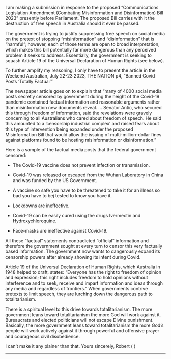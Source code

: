I am making a submission in response to the proposed “Communications Legislation Amendment
(Combating Misinformation and Disinformation) Bill 2023” presently before Parliament. The proposed Bill
carries with it the destruction of free speech in Australia should it ever be passed.

The government is trying to justify suppressing free speech on social media on the pretext of stopping
“misinformation” and “disinformation” that is “harmful”; however, each of those terms are open to broad
interpretation, which makes this bill potentially far more dangerous than any perceived problem it seeks to
address. Essentially, the government is seeking to squash Article 19 of the Universal Declaration of Human
Rights (see below).

To further amplify my reasoning, I only have to present the article in the Weekend Australian, July 22-23
2023, THE NATION p4, “Banned Covid Posts ‘Totally Factual’”

The newspaper article goes on to explain that “many of 4000 social media posts secretly censored by
government during the height of the Covid-19 pandemic contained factual information and reasonable
arguments rather than misinformation new documents reveal. … Senator Antic, who secured this through
freedom of information, said the revelations were gravely concerning to all Australians who cared about
freedom of speech. He said this amounted to a ‘censorship industrial complex’ and raised fears about this
type of intervention being expanded under the proposed Misinformation Bill that would allow the issuing of
multi-million-dollar fines against platforms found to be hosting misinformation or disinformation.”

Here is a sample of the factual media posts that the federal government censored:

  - The Covid-19 vaccine does not prevent infection or transmission.

  - Covid-19 was released or escaped from the Wuhan Laboratory in China and was funded by the US
Government.

  - A vaccine so safe you have to be threatened to take it for an illness so bad you have to bej tested to
know you have it.

  - Lockdowns are ineffective.

  - Covid-19 can be easily cured using the drugs Ivermectin and Hydroxychloroquine.

  - Face-masks are ineffective against Covid-19.

All these “factual” statements contradicted “official” information and therefore the government sought at
every turn to censor this very factually based information. The government now wants to dangerously
expand its censorship powers after already showing its intent during Covid.

Article 19 of the Universal Declaration of Human Rights, which Australia in 1948 helped to draft, states:
“Everyone has the right to freedom of opinion and expression; this right includes freedom to hold opinions
without interference and to seek, receive and impart information and ideas through any media and regardless
of frontiers.” When governments contrive pretexts to limit speech, they are lurching down the dangerous
path to totalitarianism.

There is a spiritual level to this drive towards totalitarianism. The more government leans toward
totalitarianism the more God will work against it. Bureaucrats and elected politicians will not escape Divine
punishment. Basically, the more government leans toward totalitarianism the more God’s people will work
actively against it through powerful and offensive prayer and courageous civil disobedience.

I can’t make it any plainer than that.
Yours sincerely, Robert ( )


-----

